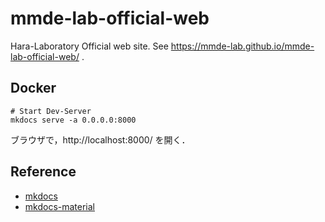 # mmde-lab-official-web
Hara-Laboratory Official web site. See https://mmde-lab.github.io/mmde-lab-official-web/ .


## Docker 

```
# Start Dev-Server
mkdocs serve -a 0.0.0.0:8000
```

ブラウザで，http://localhost:8000/ を開く．



## Reference
- [mkdocs](https://github.com/mkdocs/mkdocs)
- [mkdocs-material](https://github.com/squidfunk/mkdocs-material)
